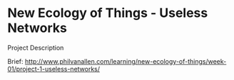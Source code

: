# New Ecology of Things - Useless Networks

Project Description

Brief: http://www.philvanallen.com/learning/new-ecology-of-things/week-01/project-1-useless-networks/